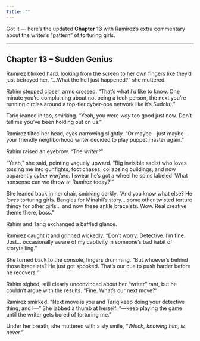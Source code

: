 ```yaml
---
Title: ""
---
```


Got it — here’s the updated **Chapter 13** with Ramirez’s extra commentary about the writer’s “pattern” of torturing girls.

---

## **Chapter 13 – Sudden Genius**

Ramirez blinked hard, looking from the screen to her own fingers like they’d just betrayed her. “...What the hell just happened?” she muttered.

Rahim stepped closer, arms crossed. “That’s what *I’d* like to know. One minute you’re complaining about not being a tech person, the next you’re running circles around a top-tier cyber-ops network like it’s Sudoku.”

Tariq leaned in too, smirking. “Yeah, you were *way* too good just now. Don’t tell me you’ve been holding out on us.”

Ramirez tilted her head, eyes narrowing slightly. “Or maybe—just maybe—your friendly neighborhood writer decided to play puppet master again.”

Rahim raised an eyebrow. “The *writer*?”

“Yeah,” she said, pointing vaguely upward. “Big invisible sadist who loves tossing me into gunfights, foot chases, collapsing buildings, and now apparently *cyber warfare*. I swear he’s got a wheel he spins labeled ‘What nonsense can we throw at Ramirez today?’”

She leaned back in her chair, smirking darkly. “And you know what else? He *loves* torturing girls. Bangles for Minahil’s story… some other twisted torture thingy for other girls… and now these ankle bracelets. Wow. Real creative theme there, boss.”

Rahim and Tariq exchanged a baffled glance.

Ramirez caught it and grinned wickedly. “Don’t worry, Detective. I’m fine. Just… occasionally aware of my captivity in someone’s bad habit of storytelling.”

She turned back to the console, fingers drumming. “But whoever’s behind those bracelets? He just got spooked. That’s our cue to push harder before he recovers.”

Rahim sighed, still clearly unconvinced about her “writer” rant, but he couldn’t argue with the results. “Fine. What’s our next move?”

Ramirez smirked. “Next move is you and Tariq keep doing your detective thing, and I—” She jabbed a thumb at herself. “—keep playing the game until the writer gets bored of torturing me.”

Under her breath, she muttered with a sly smile, *“Which, knowing him, is never.”*